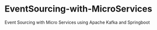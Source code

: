 # EventSourcing-with-MicroServices
Event Sourcing with Micro Services using Apache Kafka and Springboot
